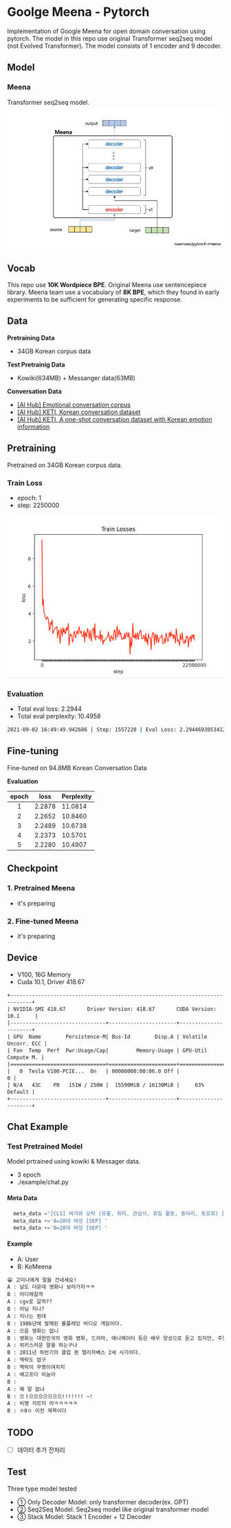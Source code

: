 # Goolge Meena - Pytorch 
Implementation of Google Meena for open domain conversation using pytorch. 
The model in this repo use original Transformer seq2seq model (not Evolved Transformer).
The model consists of 1 encoder and 9 decoder.  

## Model
### Meena
Transformer seq2seq model.
![](./images/meena_architecture.png)


## Vocab
This repo use **10K Wordpiece BPE**. Original Meena use sentencepiece library. Meena team use a vocabulary of **8K BPE**, which they found in early experiments to be sufficient for generating specific response. 


## Data
**Pretraining Data**  
- 34GB Korean corpus data 

**Test Pretrainig Data**  
- Kowiki(634MB) + Messanger data(63MB)

**Conversation Data**

[comment]: <> (- [[AI Hub] Free conversation voice &#40;normal men and women&#41;]&#40;https://aihub.or.kr/aidata/30703&#41;)

[comment]: <> (- [[AI Hub] Free conversation voice &#40;Children&#41;]&#40;https://aihub.or.kr/aidata/30705&#41;)

[comment]: <> (- [[AI Hub] Free conversation voice &#40;elderly men and women&#41;]&#40;https://aihub.or.kr/aidata/30704&#41;)

[comment]: <> (- [[AI Hub] Korean conversation]&#40;https://aihub.or.kr/aidata/85&#41;)

[comment]: <> (- [[AI Hub] In-vehicle conversation and command voice]&#40;https://aihub.or.kr/aidata/34177&#41;)
- [[AI Hub] Emotional conversation corpus](https://aihub.or.kr/aidata/7978)
- [[AI Hub] KETI, Korean conversation dataset](https://aihub.or.kr/opendata/keti-data/recognition-laguage/KETI-02-011)
- [[AI Hub] KETI, A one-shot conversation dataset with Korean emotion information](https://aihub.or.kr/opendata/keti-data/recognition-laguage/KETI-02-009)
## Pretraining
Pretrained on 34GB Korean corpus data. 
### Train Loss
- epoch: 1
- step: 2250000

![](./images/meena_pretrain_losses.png)

### Evaluation
- Total eval loss: 2.2944
- Total eval perplexity: 10.4958

```sh
2021-09-02 16:49:49.942686 | Step: 1557220 | Eval Loss: 2.294469305341254 | Perplexity: 10.495867182863075
```

## Fine-tuning
Fine-tuned on 94.8MB Korean Conversation Data

**Evaluation**

|  epoch  |   loss   |  Perplexity  |
|:-------:|----------|--------------|
|    1    |  2.2878  |    11.0814   |
|    2    |  2.2652  |    10.8460   |
|    3    |  2.2489  |    10.6738   |
|    4    |  2.2373  |    10.5701   |
|    5    |  2.2280  |    10.4907   |



## Checkpoint
### 1. Pretrained Meena
- it's preparing
### 2. Fine-tuned Meena
- it's preparing

## Device
- V100, 16G Memory
- Cuda 10.1, Driver 418.67
```
+-----------------------------------------------------------------------------+
| NVIDIA-SMI 418.67       Driver Version: 418.67       CUDA Version: 10.1     |
|-------------------------------+----------------------+----------------------+
| GPU  Name        Persistence-M| Bus-Id        Disp.A | Volatile Uncorr. ECC |
| Fan  Temp  Perf  Pwr:Usage/Cap|         Memory-Usage | GPU-Util  Compute M. |
|===============================+======================+======================|
|   0  Tesla V100-PCIE...  On   | 00000000:00:06.0 Off |                    0 |
| N/A   43C    P0   151W / 250W |  15590MiB / 16130MiB |     63%      Default |
+-------------------------------+----------------------+----------------------+
```

## Chat Example
### Test Pretrained Model
Model prtrained using kowiki & Messager data. 
- 3 epoch
- ./example/chat.py
#### Meta Data
  ```py
    meta_data ='[CLS] 여가와 오락 (유흥, 취미, 관심사, 휴일 활동, 동아리, 동호회) [SEP] '
    meta_data +='A=20대 여성 [SEP] '
    meta_data +='B=20대 여성 [SEP] '
  ```
#### Example
- A: User
- B: KoMeena
```txt
😁 고미나에게 말을 건네세요!
A : 날도 더운데 영화나 보러가자ㅋㅋ
B : 어디에갈까
A : cgv로 갈까??
B : 아님 지나?
A : 지나는 뭔데
B : 1986년에 발매된 롤플레잉 비디오 게임이다.
A : 으음 영화는 없니
B : 영화는 대한민국의 영화 영화, 드라마, 애니메이터 등은 배우 양성으로 듣고 있지만, 주말에 그녀는 대부분이 영화를 좋아한다.
A : 위키스러운 말을 하는구나
B : 2011년 하반기의 클럽 퀸 엘리자베스 2세 시기이다.
A : 맥락도 없구
B : 맥락이 무명이여치지
A : 배고프다 이눔아
B :
A : 왜 말 없냐
B : 으ㅓ으으으으으으으!!!!!!! ~!
A : 비명 지르지 마ㅋㅋㅋㅋㅋ
B : ㅇ0ㅇ 이전 제목이다
```


## TODO
- [ ] 데이터 추가 전처리

## Test
Three type model tested 
- ① Only Decoder Model: only transformer decoder(ex. GPT)
- ② Seq2Seq Model: Seq2seq model like original transformer model
- ③ Stack Model: Stack 1 Encoder + 12 Decoder
